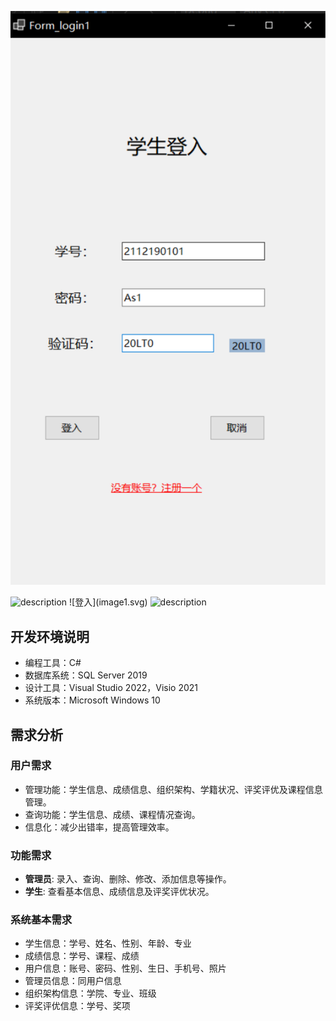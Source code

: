 ![首页](image.svg)
<style>
  .small-image {
    width: 100px;
    height: auto;
  }
</style>
<img src="url_to_image" alt="description" class="small-image">
![登入](image1.svg)
<style>
  .small-image {
    width: 100px;
    height: auto;
  }
</style>
<img src="url_to_image" alt="description" class="small-image">

## 开发环境说明

- 编程工具：C#
- 数据库系统：SQL Server 2019
- 设计工具：Visual Studio 2022，Visio 2021
- 系统版本：Microsoft Windows 10

## 需求分析

### 用户需求

- 管理功能：学生信息、成绩信息、组织架构、学籍状况、评奖评优及课程信息管理。
- 查询功能：学生信息、成绩、课程情况查询。
- 信息化：减少出错率，提高管理效率。

### 功能需求

- **管理员**: 录入、查询、删除、修改、添加信息等操作。
- **学生**: 查看基本信息、成绩信息及评奖评优状况。

### 系统基本需求

- 学生信息：学号、姓名、性别、年龄、专业
- 成绩信息：学号、课程、成绩
- 用户信息：账号、密码、性别、生日、手机号、照片
- 管理员信息：同用户信息
- 组织架构信息：学院、专业、班级
- 评奖评优信息：学号、奖项

